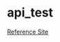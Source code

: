 # api_test

[Reference Site](https://medium.com/star-gazers/how-to-work-pexels-api-with-javascript-9cda16bbece9)
